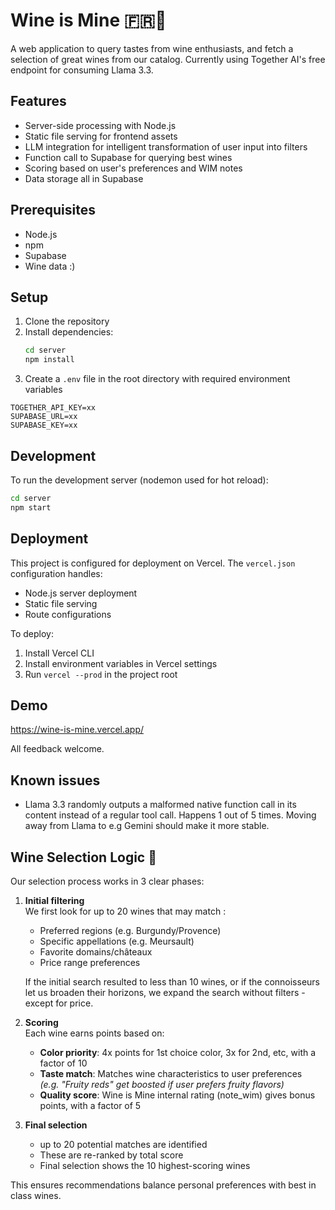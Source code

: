 # Wine is Mine 🇫🇷🍷

A web application to query tastes from wine enthusiasts, and fetch a selection of great wines from our catalog.
Currently using Together AI's free endpoint for consuming Llama 3.3.

## Features

- Server-side processing with Node.js
- Static file serving for frontend assets
- LLM integration for intelligent transformation of user input into filters
- Function call to Supabase for querying best wines
- Scoring based on user's preferences and WIM notes
- Data storage all in Supabase

## Prerequisites

- Node.js
- npm
- Supabase
- Wine data :) 

## Setup

1. Clone the repository
2. Install dependencies:
   ```bash
   cd server
   npm install
   ```
3. Create a `.env` file in the root directory with required environment variables

```
TOGETHER_API_KEY=xx
SUPABASE_URL=xx
SUPABASE_KEY=xx
```

## Development

To run the development server (nodemon used for hot reload):

```bash
cd server
npm start
```

## Deployment

This project is configured for deployment on Vercel. The `vercel.json` configuration handles:
- Node.js server deployment
- Static file serving
- Route configurations

To deploy:
1. Install Vercel CLI
2. Install environment variables in Vercel settings
3. Run `vercel --prod` in the project root

## Demo

https://wine-is-mine.vercel.app/

All feedback welcome.

## Known issues

- Llama 3.3 randomly outputs a malformed native function call in its content instead of a regular tool call. Happens 1 out of 5 times. Moving away from Llama to e.g Gemini should make it more stable.

## Wine Selection Logic 🍇

Our selection process works in 3 clear phases:

1. **Initial filtering**  
   We first look for up to 20 wines that may match :
   - Preferred regions (e.g. Burgundy/Provence)
   - Specific appellations (e.g. Meursault)
   - Favorite domains/châteaux
   - Price range preferences

   If the initial search resulted to less than 10 wines, or if the connoisseurs let us broaden their horizons, we expand the search without filters - except for price.

2. **Scoring**  
   Each wine earns points based on:
   - **Color priority**: 4x points for 1st choice color, 3x for 2nd, etc, with a factor of 10
   - **Taste match**: Matches wine characteristics to user preferences  
     *(e.g. "Fruity reds" get boosted if user prefers fruity flavors)*
   - **Quality score**: Wine is Mine internal rating (note_wim) gives bonus points, with a factor of 5

3. **Final selection**  
   - up to 20 potential matches are identified
   - These are re-ranked by total score
   - Final selection shows the 10 highest-scoring wines

This ensures recommendations balance personal preferences with best in class wines.
